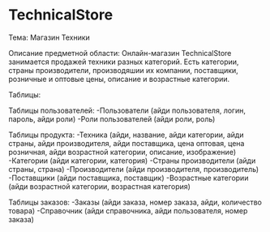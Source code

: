 # TechnicalStore 

Тема:
Магазин Техники

Описание предметной области:
Онлайн-магазин TechnicalStore занимается продажей техники разных категорий. Есть категории, страны производители, производяшии их компании, поставщики, розничные и оптовые цены, описание и возрастные категории.

Таблицы:

Таблицы пользователей:
-Пользователи (айди пользователя, логин, пароль, айди роли)
-Роли пользователей (айди роли, роль)

Таблицы продукта:
-Техника (айди, название, айди категории, айди страны, айди производителя, айди поставщика, цена оптовая, цена розничная, айди возрастной категории, описание, изображение)
-Категории (айди категории, категория)
-Страны производители (айди страны, страна)
-Производители (айди производителя, производитель)
-Поставщики (айди поставщика, поставщик)
-Возрастные категории (айди возрастной категории, возрастная категория)

Таблицы заказов:
-Заказы (айди заказа, номер заказа, айди, количество товара)
-Справочник (айди справочника, айди пользователя, номер заказа)
